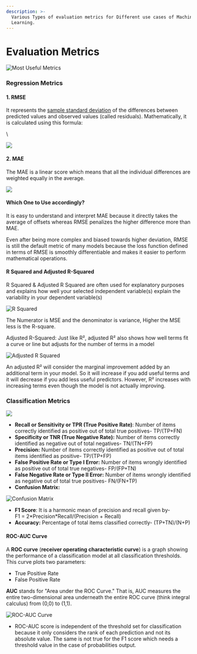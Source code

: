 ```yaml
---
description: >-
  Various Types of evaluation metrics for Different use cases of Machine
  Learning.
---
```


# Evaluation Metrics

![Most Useful Metrics](<.gitbook/assets/image (17).png>)

### Regression Metrics&#x20;

#### 1. RMSE

It represents the [sample standard deviation](https://en.wikipedia.org/wiki/Sample\_standard\_deviation) of the differences between predicted values and observed values (called residuals). Mathematically, it is calculated using this formula:

\


![](<.gitbook/assets/image (18).png>)

#### 2. MAE&#x20;

The MAE is a linear score which means that all the individual differences are weighted equally in the average.

![](<.gitbook/assets/image (19).png>)

#### Which One to Use accordingly?&#x20;

It is easy to understand and interpret MAE because it directly takes the average of offsets whereas RMSE penalizes the higher difference more than MAE.

Even after being more complex and biased towards higher deviation, RMSE is still the default metric of many models because the loss function defined in terms of RMSE is smoothly differentiable and makes it easier to perform mathematical operations.

#### R Squared and Adjusted R-Squared&#x20;

R Squared & Adjusted R Squared are often used for explanatory purposes and explains how well your selected independent variable(s) explain the variability in your dependent variable(s)

![R Squared](<.gitbook/assets/image (20).png>)

The Numerator is MSE and the denominator is variance, Higher the MSE less is the R-square.&#x20;

Adjusted R-Squared: Just like R², adjusted R² also shows how well terms fit a curve or line but adjusts for the number of terms in a model

![Adjusted R Squared](<.gitbook/assets/image (21).png>)

An adjusted R² will consider the marginal improvement added by an additional term in your model. So it will increase if you add useful terms and it will decrease if you add less useful predictors. However, R² increases with increasing terms even though the model is not actually improving.&#x20;

### Classification Metrics

![](<.gitbook/assets/image (22).png>)



* **Recall or Sensitivity or TPR (True Positive Rate)**: Number of items correctly identified as positive out of total true positives- TP/(TP+FN)
* **Specificity or TNR (True Negative Rate):** Number of items correctly identified as negative out of total negatives- TN/(TN+FP)
* **Precision:** Number of items correctly identified as positive out of total items identified as positive- TP/(TP+FP)
* **False Positive Rate or Type I Error:** Number of items wrongly identified as positive out of total true negatives- FP/(FP+TN)
* **False Negative Rate or Type II Error:** Number of items wrongly identified as negative out of total true positives- FN/(FN+TP)
* **Confusion Matrix:**&#x20;

![Confusion Matrix](<.gitbook/assets/image (23).png>)

* **F1 Score**: It is a harmonic mean of precision and recall given by-\
  F1 = 2\*Precision\*Recall/(Precision + Recall)
* **Accuracy:** Percentage of total items classified correctly- (TP+TN)/(N+P)

#### ROC-AUC Curve

&#x20;A **ROC curve** (**receiver operating characteristic curve**) is a graph showing the performance of a classification model at all classification thresholds. This curve plots two parameters:

* True Positive Rate
* False Positive Rate

&#x20;**AUC** stands for "Area under the ROC Curve." That is, AUC measures the entire two-dimensional area underneath the entire ROC curve (think integral calculus) from (0,0) to (1,1).

![ROC-AUC Curve](<.gitbook/assets/image (24).png>)

* ROC-AUC score is independent of the threshold set for classification because it only considers the rank of each prediction and not its absolute value. The same is not true for the F1 score which needs a threshold value in the case of probabilities output.



